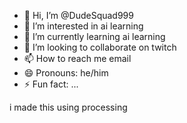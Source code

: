 - 👋 Hi, I’m @DudeSquad999
- 👀 I’m interested in ai learning
- 🌱 I’m currently learning ai learning
- 💞️ I’m looking to collaborate on twitch
- 📫 How to reach me email 
- 😄 Pronouns: he/him
- ⚡ Fun fact: ...

i made this using processing
